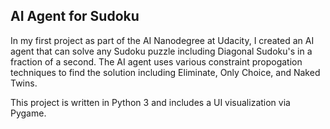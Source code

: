 ## AI Agent for Sudoku

In my first project as part of the AI Nanodegree at Udacity, I created an AI agent that can solve any Sudoku puzzle including Diagonal Sudoku's in a fraction of a second. The AI agent uses various constraint propogation techniques to find the solution including Eliminate, Only Choice, and Naked Twins.

This project is written in Python 3 and includes a UI visualization via Pygame. 
